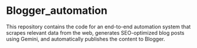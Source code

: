 # Blogger_automation
This repository contains the code for an end-to-end automation system that scrapes relevant data from the web, generates SEO-optimized blog posts using Gemini, and automatically publishes the content to Blogger.
